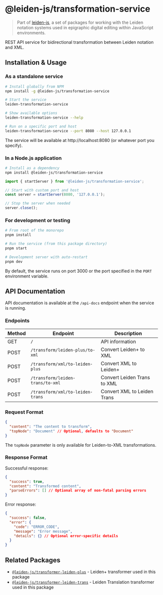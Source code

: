 # @leiden-js/transformation-service

> Part of [leiden-js](https://github.com/cceh/leiden-js), a set of packages for working with the Leiden notation systems
> used in epigraphic digital editing within JavaScript environments.

REST API service for bidirectional transformation between Leiden notation and XML.

## Installation & Usage

### As a standalone service

```bash
# Install globally from NPM
npm install -g @leiden-js/transformation-service

# Start the service
leiden-transformation-service

# Show available options
leiden-transformation-service --help

# Run on a specific port and host
leiden-transformation-service --port 8080 --host 127.0.0.1
```

The service will be available at http://localhost:8080 (or whatever port you specify).

### In a Node.js application

```bash
# Install as a dependency
npm install @leiden-js/transformation-service
```

```javascript
import { startServer } from '@leiden-js/transformation-service';

// Start with custom port and host
const server = startServer(8080, '127.0.0.1');

// Stop the server when needed
server.close();
```

### For development or testing

```bash
# From root of the monorepo
pnpm install

# Run the service (from this package directory)
pnpm start

# Development server with auto-restart
pnpm dev
```

By default, the service runs on port 3000 or the port specified in the `PORT` environment variable.

## API Documentation

API documentation is available at the `/api-docs` endpoint when the service is running.

### Endpoints

| Method | Endpoint                         | Description                           |
|--------|----------------------------------|---------------------------------------|
| GET    | `/`                              | API information                       |
| POST   | `/transform/leiden-plus/to-xml`  | Convert Leiden+ to XML                |
| POST   | `/transform/xml/to-leiden-plus`  | Convert XML to Leiden+                |
| POST   | `/transform/leiden-trans/to-xml` | Convert Leiden Trans to XML           |
| POST   | `/transform/xml/to-leiden-trans` | Convert XML to Leiden Trans           |

### Request Format

```json
{
  "content": "The content to transform",
  "topNode": "Document" // Optional, defaults to "Document"
}
```

The `topNode` parameter is only available for Leiden-to-XML transformations.

### Response Format

Successful response:
```json
{
  "success": true,
  "content": "Transformed content",
  "parseErrors": [] // Optional array of non-fatal parsing errors
}
```

Error response:
```json
{
  "success": false,
  "error": {
    "code": "ERROR_CODE",
    "message": "Error message",
    "details": {} // Optional error-specific details
  }
}
```

## Related Packages

- [`@leiden-js/transformer-leiden-plus`](https://github.com/cceh/leiden-js/tree/main/packages/transformer-leiden-plus) - Leiden+ transformer used in this package
- [`@leiden-js/transformer-leiden-trans`](https://github.com/cceh/leiden-js/tree/main/packages/transformer-leiden-trans) - Leiden Translation transformer used in this package